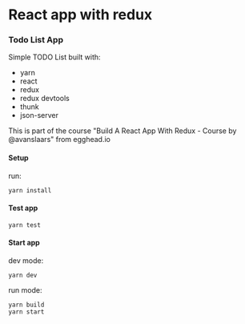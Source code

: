 # React app with redux

### Todo List App
Simple TODO List built with:
* yarn
* react
* redux
* redux devtools
* thunk
* json-server

This is part of the course "Build A React App With Redux - Course by @avanslaars" from egghead.io

#### Setup

run:

```shell
yarn install
```

#### Test app

```shell
yarn test
```

#### Start app

dev mode:

```shell
yarn dev
```

run mode:

```shell
yarn build
yarn start
```
